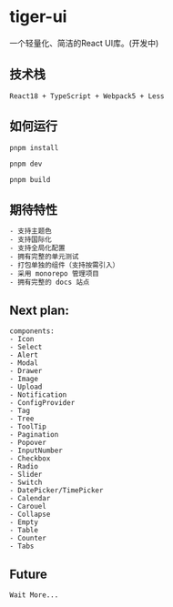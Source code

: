 # tiger-ui
一个轻量化、简洁的React UI库。(开发中)

## 技术栈
```shell
React18 + TypeScript + Webpack5 + Less
```

## 如何运行
``` shell
pnpm install

pnpm dev

pnpm build
```

## 期待特性
```txt
- 支持主题色
- 支持国际化
- 支持全局化配置
- 拥有完整的单元测试
- 打包单独的组件（支持按需引入）
- 采用 monorepo 管理项目
- 拥有完整的 docs 站点
```

## Next plan:
```shell
components:
- Icon
- Select
- Alert
- Modal
- Drawer
- Image
- Upload
- Notification
- ConfigProvider
- Tag
- Tree
- ToolTip
- Pagination
- Popover
- InputNumber
- Checkbox
- Radio
- Slider
- Switch
- DatePicker/TimePicker
- Calendar
- Carouel
- Collapse
- Empty
- Table
- Counter
- Tabs
```

## Future
```shell
Wait More...
```
